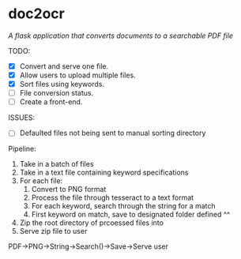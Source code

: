 # doc2ocr
*A flask application that converts documents to a searchable PDF file*

TODO:
- [x] Convert and serve one file.
- [x] Allow users to upload multiple files.
- [x] Sort files using keywords.
- [ ] File conversion status.
- [ ] Create a front-end.

ISSUES:
- [ ] Defaulted files not being sent to manual sorting directory

Pipeline:
1. Take in a batch of files
2. Take in a text file containing keyword specifications
3. For each file:
    1. Convert to PNG format
    2. Process the file through tesseract to a text format
    3. For each keyword, search through the string for a match
    4. First keyword on match, save to designated folder defined ^^
4. Zip the root directory of prcoessed files into
5. Serve zip file to user

PDF->PNG->String->Search()->Save->Serve user



